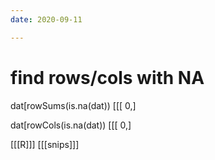 ```yaml
---
date: 2020-09-11

---
```


# find rows/cols with NA
dat[rowSums(is.na(dat)) [[[ 0,]

dat[rowCols(is.na(dat)) [[[ 0,]

[[[R]]]
[[[snips]]]
